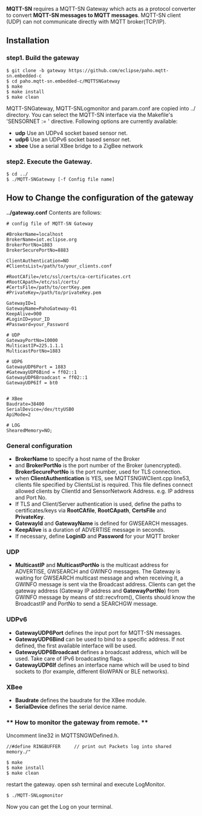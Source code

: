**MQTT-SN** requires a MQTT-SN Gateway which acts as a protocol converter to convert **MQTT-SN messages to MQTT messages**. MQTT-SN client (UDP) can not communicate directly with MQTT broker(TCP/IP).

## Installation

### **step1. Build the gateway**   
```
$ git clone -b gateway https://github.com/eclipse/paho.mqtt-sn.embedded-c 
$ cd paho.mqtt-sn.embedded-c/MQTTSNGateway
$ make
$ make install
$ make clean
```

MQTT-SNGateway, MQTT-SNLogmonitor and param.conf are copied into ../ directory.
You can select the MQTT-SN interface via the Makefile's 'SENSORNET := <your sensornet>' directive.
Following options are currently available:

* **udp** Use an UDPv4 socket based sensor net.
* **udp6** Use an UDPv6 socket based sensor net.
* **xbee** Use a serial XBee bridge to a ZigBee network

    
### **step2. Execute the Gateway.**     

```
$ cd ../
$ ./MQTT-SNGateway [-f Config file name]
```


## **How to Change the configuration of the gateway**    

**../gateway.conf**   Contents are follows: 


```
# config file of MQTT-SN Gateway

#BrokerName=localhost
BrokerName=iot.eclipse.org
BrokerPortNo=1883
BrokerSecurePortNo=8883

ClientAuthentication=NO
#ClientsList=/path/to/your_clients.conf

#RootCAfile=/etc/ssl/certs/ca-certificates.crt
#RootCApath=/etc/ssl/certs/
#CertsFile=/path/to/certKey.pem
#PrivateKey=/path/to/privateKey.pem

GatewayID=1
GatewayName=PahoGateway-01
KeepAlive=900
#LoginID=your_ID
#Password=your_Password

# UDP
GatewayPortNo=10000
MulticastIP=225.1.1.1
MulticastPortNo=1883

# UDP6
GatewayUDP6Port = 1883
#GatewayUDP6Bind = ff02::1
GatewayUDP6Broadcast = ff02::1
GatewayUDP6If = bt0


# XBee
Baudrate=38400
SerialDevice=/dev/ttyUSB0
ApiMode=2

# LOG
ShearedMemory=NO;
```

### General configuration

* **BrokerName** to specify a host name of the Broker
* and **BrokerPortNo** is the port number of the Broker (unencrypted). **BrokerSecurePortNo** is the port number, used for TLS connection.
* when **ClientAuthentication** is YES, see MQTTSNGWClient.cpp line53, clients file specified by ClientsList is required. This file defines connect allowed clients by ClientId and SensorNetwork Address. e.g. IP address and Port No.
* If TLS and Client/Server authentication is used, define the paths to certificates/keys via **RootCAfile**, **RootCApath**, **CertsFile** and **PrivateKey**.
* **GatewayId** and **GatewayName** is defined for GWSEARCH messages.
* **KeepAlive** is a duration of ADVERTISE message in seconds.
* If necessary, define **LoginID** and **Password** for your MQTT broker


### UDP 

* **MulticastIP** and **MulticastPortNo** is the multicast address for ADVERTISE, GWSEARCH and GWINFO messages. The Gateway is waiting for GWSEARCH multicast message and when receiving it, a GWINFO message is sent via the Broadcast address. Clients can get the gateway address (Gateway IP address and **GatewayPortNo**) from GWINFO message by means of std::recvfrom(),
Clients should know the BroadcastIP and PortNo to send a SEARCHGW message.


### UDPv6

* **GatewayUDP6Port** defines the input port for MQTT-SN messages.
* **GatewayUDP6Bind** can be used to bind to a specific address. If not defined, the first available interface will be used.
* **GatewayUDP6Broadcast** defines a broadcast address, which will be used. Take care of IPv6 broadcasting flags.
* **GatewayUDP6If** defines an interface name which will be used to bind sockets to (for example, different 6loWPAN or BLE networks).

### XBee

* **Baudrate** defines the baudrate for the XBee module.
* **SerialDevice** defines the serial device name.

### ** How to monitor the gateway from remote. **

Uncomment line32 in MQTTSNGWDefined.h.

`//#define RINGBUFFER     // print out Packets log into shared memory./"`

```
$ make
$ make install 
$ make clean
```
restart the gateway.
open ssh terminal and execute LogMonitor.

`$ ./MQTT-SNLogmonitor`

Now you can get the Log on your terminal.
